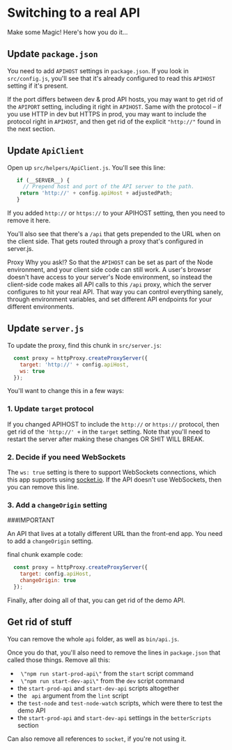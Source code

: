 # Switching to a real API

Make some Magic! Here's how you do it...

## Update `package.json`

You need to add `APIHOST` settings in `package.json`. If you look in `src/config.js`, you'll see that it's already configured to read this `APIHOST` setting if it's present.

If the port differs between dev & prod API hosts, you may want to get rid of the `APIPORT` setting, including it right in `APIHOST`. Same with the protocol – if you use HTTP in dev but HTTPS in prod, you may want to include the protocol right in `APIHOST`, and then get rid of the explicit `"http://"` found in the next section.

## Update `ApiClient`

Open up `src/helpers/ApiClient.js`. You'll see this line:

``` javascript
   if (__SERVER__) {
     // Prepend host and port of the API server to the path.
    return 'http://' + config.apiHost + adjustedPath;
   }
```

If you added `http://` or `https://` to your APIHOST setting, then you need to remove it here.

You'll also see that there's a `/api` that gets prepended to the URL when on the client side. That gets routed through a proxy that's configured in server.js.

Proxy Why you ask!? So that the `APIHOST` can be set as part of the Node environment, and your client side code can still work. A user's browser doesn't have access to your server's Node environment, so instead the client-side code makes all API calls to this `/api` proxy, which the server configures to hit your real API. That way you can control everything sanely, through environment variables, and set different API endpoints for your different environments.

## Update `server.js`

To update the proxy, find this chunk in `src/server.js`:

``` javascript
  const proxy = httpProxy.createProxyServer({
    target: 'http://' + config.apiHost,
    ws: true
  });
```

You'll want to change this in a few ways:

### 1. Update `target` protocol

If you changed APIHOST to include the `http://` or `https://` protocol, then get rid of the `'http://' +` in the `target` setting. Note that you'll need to restart the server after making these changes OR SHIT WILL BREAK.

### 2. Decide if you need WebSockets

The `ws: true` setting is there to support WebSockets connections, which this app supports using [socket.io](http://socket.io/). If the API doesn't use WebSockets, then you can remove this line.

### 3. Add a `changeOrigin` setting

###IMPORTANT

An API that lives at a totally different URL than the front-end app. You need to add a `changeOrigin` setting.

final chunk example code:

``` javascript
  const proxy = httpProxy.createProxyServer({
    target: config.apiHost,
    changeOrigin: true
  });
```

Finally, after doing all of that, you can get rid of the demo API.

## Get rid of stuff

You can remove the whole `api` folder, as well as `bin/api.js`.

Once you do that, you'll also need to remove the lines in `package.json` that called those things. Remove all this:

* ` \"npm run start-prod-api\"` from the `start` script command
* ` \"npm run start-dev-api\"` from the `dev` script command
* the `start-prod-api` and `start-dev-api` scripts altogether
* the ` api` argument from the `lint` script
* the `test-node` and `test-node-watch` scripts, which were there to test the demo API
* the `start-prod-api` and `start-dev-api` settings in the `betterScripts` section

Can also remove all references to `socket`, if you're not using it.
